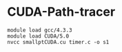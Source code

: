 # CUDA-Path-tracer

    module load gcc/4.3.3
    module load CUDA/5.0
    nvcc smallptCUDA.cu timer.c -o s1
 
    
